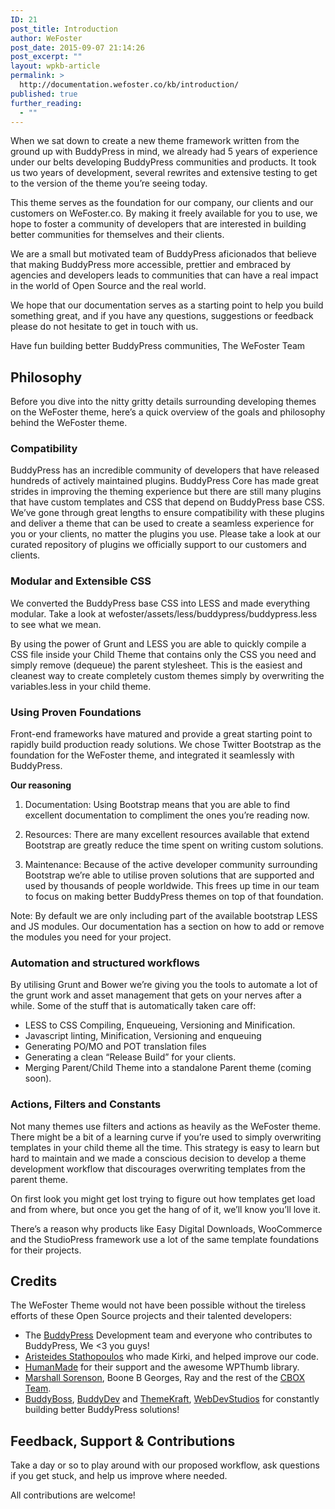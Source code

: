 ```yaml
---
ID: 21
post_title: Introduction
author: WeFoster
post_date: 2015-09-07 21:14:26
post_excerpt: ""
layout: wpkb-article
permalink: >
  http://documentation.wefoster.co/kb/introduction/
published: true
further_reading:
  - ""
---
```

When we sat down to create a new theme framework written from the ground up with BuddyPress in mind, we already had 5 years of experience under our belts developing BuddyPress communities and products. It took us two years of development, several rewrites and extensive testing to get to the version of the theme you’re seeing today.

This theme serves as the foundation for our company, our clients and our customers on WeFoster.co. By making it freely available for you to use, we hope to foster a community of developers that are interested in building better communities for themselves and their clients.

We are a small but motivated team of BuddyPress aficionados that believe that making BuddyPress more accessible, prettier and embraced by agencies and developers leads to communities that can have a real impact in the world of Open Source and the real world.

We hope that our documentation serves as a starting point to help you build something great, and if you have any questions, suggestions or feedback please do not hesitate to get in touch with us.

Have fun building better BuddyPress communities, The WeFoster Team

## Philosophy

Before you dive into the nitty gritty details surrounding developing themes on the WeFoster theme, here’s a quick overview of the goals and philosophy behind the WeFoster theme.

### Compatibility

BuddyPress has an incredible community of developers that have released hundreds of actively maintained plugins. BuddyPress Core has made great strides in improving the theming experience but there are still many plugins that have custom templates and CSS that depend on BuddyPress base CSS. We’ve gone through great lengths to ensure compatibility with these plugins and deliver a theme that can be used to create a seamless experience for you or your clients, no matter the plugins you use. Please take a look at our curated repository of plugins we officially support to our customers and clients.

### Modular and Extensible CSS

We converted the BuddyPress base CSS into LESS and made everything modular. Take a look at wefoster/assets/less/buddypress/buddypress.less to see what we mean.

By using the power of Grunt and LESS you are able to quickly compile a CSS file inside your Child Theme that contains only the CSS you need and simply remove (dequeue) the parent stylesheet. This is the easiest and cleanest way to create completely custom themes simply by overwriting the variables.less in your child theme.

### Using Proven Foundations

Front-end frameworks have matured and provide a great starting point to rapidly build production ready solutions. We chose Twitter Bootstrap as the foundation for the WeFoster theme, and integrated it seamlessly with BuddyPress.

**Our reasoning**

1.  Documentation: Using Bootstrap means that you are able to find excellent documentation to compliment the ones you’re reading now.

2.  Resources: There are many excellent resources available that extend Bootstrap are greatly reduce the time spent on writing custom solutions.

3.  Maintenance: Because of the active developer community surrounding Bootstrap we’re able to utilise proven solutions that are supported and used by thousands of people worldwide. This frees up time in our team to focus on making better BuddyPress themes on top of that foundation.

Note: By default we are only including part of the available bootstrap LESS and JS modules. Our documentation has a section on how to add or remove the modules you need for your project.

### Automation and structured workflows

By utilising Grunt and Bower we’re giving you the tools to automate a lot of the grunt work and asset management that gets on your nerves after a while. Some of the stuff that is automatically taken care off:

*   LESS to CSS Compiling, Enqueueing, Versioning and Minification.
*   Javascript linting, Minification, Versioning and enqueuing
*   Generating PO/MO and POT translation files
*   Generating a clean “Release Build” for your clients.
*   Merging Parent/Child Theme into a standalone Parent theme (coming soon).

### Actions, Filters and Constants

Not many themes use filters and actions as heavily as the WeFoster theme. There might be a bit of a learning curve if you’re used to simply overwriting templates in your child theme all the time. This strategy is easy to learn but hard to maintain and we made a conscious decision to develop a theme development workflow that discourages overwriting templates from the parent theme.

On first look you might get lost trying to figure out how templates get load and from where, but once you get the hang of of it, we’ll know you’ll love it.

There’s a reason why products like Easy Digital Downloads, WooCommerce and the StudioPress framework use a lot of the same template foundations for their projects.

## Credits

The WeFoster Theme would not have been possible without the tireless efforts of these Open Source projects and their talented developers:

*   The <a href="http://buddypress.org" target="_blank">BuddyPress</a> Development team and everyone who contributes to BuddyPress, We <3 you guys! 
*   <a href="https://github.com/aristath" target="_blank">Aristeides Stathopoulos</a> who made Kirki, and helped improve our code. 
*   <a href="https://hmn.md/" target="_blank">HumanMade</a> for their support and the awesome WPThumb library. 
*   <a href="http://presscrew.com" target="_blank">Marshall Sorenson</a>, Boone B Georges, Ray and the rest of the <a href="http://cbox.org" target="_blank">CBOX Team</a>. 
*   <a href="http://buddyboss.com" target="_blank">BuddyBoss</a>, <a href="http://buddydev.com" target="_blank">BuddyDev</a> and <a href="http://themekraft.com" target="_blank">ThemeKraft</a>, <a href="http://webdevstudios.com" target="_blank">WebDevStudios</a> for constantly building better BuddyPress solutions!

## Feedback, Support & Contributions

Take a day or so to play around with our proposed workflow, ask questions if you get stuck, and help us improve where needed.

All contributions are welcome!